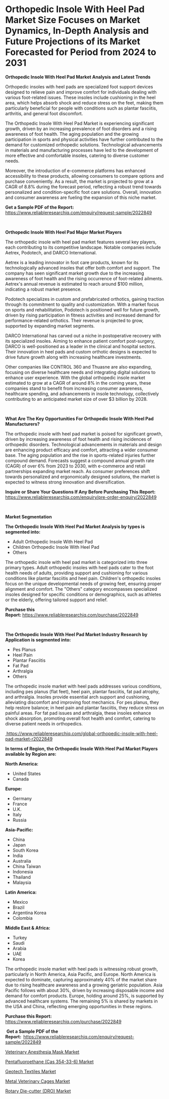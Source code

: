 <p><h1>Orthopedic Insole With Heel Pad Market Size Focuses on Market Dynamics, In-Depth Analysis and Future Projections of its Market Forecasted for Period from 2024 to 2031</h1></p><p><strong>Orthopedic Insole With Heel Pad Market Analysis and Latest Trends</strong></p>
<p><p>Orthopedic insoles with heel pads are specialized foot support devices designed to relieve pain and improve comfort for individuals dealing with various foot-related issues. These insoles include cushioning in the heel area, which helps absorb shock and reduce stress on the feet, making them particularly beneficial for people with conditions such as plantar fasciitis, arthritis, and general foot discomfort.</p><p>The Orthopedic Insole With Heel Pad Market is experiencing significant growth, driven by an increasing prevalence of foot disorders and a rising awareness of foot health. The aging population and the growing participation in sports and physical activities have further contributed to the demand for customized orthopedic solutions. Technological advancements in materials and manufacturing processes have led to the development of more effective and comfortable insoles, catering to diverse customer needs.</p><p>Moreover, the introduction of e-commerce platforms has enhanced accessibility to these products, allowing consumers to compare options and purchase conveniently. As a result, the market is projected to grow at a CAGR of 8.8% during the forecast period, reflecting a robust trend towards personalized and condition-specific foot care solutions. Overall, innovation and consumer awareness are fueling the expansion of this niche market.</p></p>
<p><strong>Get a Sample PDF of the Report:&nbsp;</strong> <a href="https://www.reliableresearchiq.com/enquiry/request-sample/2022849?utm_campaign=103&utm_medium=2&utm_source=Github&utm_content=ia&utm_term=28102024&utm_id=orthopedic-insole-with-heel-pad">https://www.reliableresearchiq.com/enquiry/request-sample/2022849</a></p>
<p>&nbsp;</p>
<p><strong>Orthopedic Insole With Heel Pad Major Market Players</strong></p>
<p><p>The orthopedic insole with heel pad market features several key players, each contributing to its competitive landscape. Notable companies include Aetrex, Podotech, and DARCO International. </p><p>Aetrex is a leading innovator in foot care products, known for its technologically advanced insoles that offer both comfort and support. The company has seen significant market growth due to the increasing awareness of foot health and the rising occurrence of foot-related ailments. Aetrex's annual revenue is estimated to reach around $100 million, indicating a robust market presence.</p><p>Podotech specializes in custom and prefabricated orthotics, gaining traction through its commitment to quality and customization. With a market focus on sports and rehabilitation, Podotech is positioned well for future growth, driven by rising participation in fitness activities and increased demand for performance-related orthotics. Their revenue is projected to grow, supported by expanding market segments.</p><p>DARCO International has carved out a niche in postoperative recovery with its specialized insoles. Aiming to enhance patient comfort post-surgery, DARCO is well-positioned as a leader in the clinical and hospital sectors. Their innovation in heel pads and custom orthotic designs is expected to drive future growth along with increasing healthcare investments. </p><p>Other companies like CONTROL 360 and Thuasne are also expanding, focusing on diverse healthcare needs and integrating digital solutions to enhance user experience. With the global orthopedic insole market estimated to grow at a CAGR of around 8% in the coming years, these companies stand to benefit from increasing consumer awareness, healthcare spending, and advancements in insole technology, collectively contributing to an anticipated market size of over $3 billion by 2028.</p></p>
<p>&nbsp;</p>
<p><strong>What Are The Key Opportunities For Orthopedic Insole With Heel Pad Manufacturers?</strong></p>
<p><p>The orthopedic insole with heel pad market is poised for significant growth, driven by increasing awareness of foot health and rising incidences of orthopedic disorders. Technological advancements in materials and design are enhancing product efficacy and comfort, attracting a wider consumer base. The aging population and the rise in sports-related injuries further compound demand. Forecasts suggest a compound annual growth rate (CAGR) of over 6% from 2023 to 2030, with e-commerce and retail partnerships expanding market reach. As consumer preferences shift towards personalized and ergonomically designed solutions, the market is expected to witness strong innovation and diversification.</p></p>
<p><strong>Inquire or Share Your Questions If Any Before Purchasing This Report:</strong> <a href="https://www.reliableresearchiq.com/enquiry/pre-order-enquiry/2022849?utm_campaign=103&utm_medium=2&utm_source=Github&utm_content=ia&utm_term=28102024&utm_id=orthopedic-insole-with-heel-pad">https://www.reliableresearchiq.com/enquiry/pre-order-enquiry/2022849</a></p>
<p>&nbsp;</p>
<p><strong>Market Segmentation</strong></p>
<p><strong>The Orthopedic Insole With Heel Pad Market Analysis by types is segmented into:</strong></p>
<p><ul><li>Adult Orthopedic Insole With Heel Pad</li><li>Children Orthopedic Insole With Heel Pad</li><li>Others</li></ul></p>
<p><p>The orthopedic insole with heel pad market is categorized into three primary types. Adult orthopedic insoles with heel pads cater to the foot health needs of adults, providing support and cushioning for various conditions like plantar fasciitis and heel pain. Children's orthopedic insoles focus on the unique developmental needs of growing feet, ensuring proper alignment and comfort. The "Others" category encompasses specialized insoles designed for specific conditions or demographics, such as athletes or the elderly, offering tailored support and relief.</p></p>
<p><strong>Purchase this Report:&nbsp;</strong><a href="https://www.reliableresearchiq.com/purchase/2022849?utm_campaign=103&utm_medium=2&utm_source=Github&utm_content=ia&utm_term=28102024&utm_id=orthopedic-insole-with-heel-pad">https://www.reliableresearchiq.com/purchase/2022849</a></p>
<p>&nbsp;</p>
<p><strong>The Orthopedic Insole With Heel Pad Market Industry Research by Application is segmented into:</strong></p>
<p><ul><li>Pes Planus</li><li>Heel Pain</li><li>Plantar Fasciitis</li><li>Fat Pad</li><li>Arthralgia</li><li>Others</li></ul></p>
<p><p>The orthopedic insole market with heel pads addresses various conditions, including pes planus (flat feet), heel pain, plantar fasciitis, fat pad atrophy, and arthralgia. Insoles provide essential arch support and cushioning, alleviating discomfort and improving foot mechanics. For pes planus, they help restore balance; in heel pain and plantar fasciitis, they reduce stress on painful areas. For fat pad issues and arthralgia, these insoles enhance shock absorption, promoting overall foot health and comfort, catering to diverse patient needs in orthopedics.</p></p>
<p><a href="https://www.reliableresearchiq.com/global-orthopedic-insole-with-heel-pad-market-r2022849?utm_campaign=103&utm_medium=2&utm_source=Github&utm_content=ia&utm_term=28102024&utm_id=orthopedic-insole-with-heel-pad">&nbsp;https://www.reliableresearchiq.com/global-orthopedic-insole-with-heel-pad-market-r2022849</a></p>
<p><strong>In terms of Region, the Orthopedic Insole With Heel Pad Market Players available by Region are:</strong></p>
<p>
    <p> <strong> North America: </strong>
        <ul>
            <li>United States</li>
            <li>Canada</li>
        </ul>
        </p> 
    <p> <strong> Europe: </strong>
        <ul>
            <li>Germany</li>
            <li>France</li>
            <li>U.K.</li>
            <li>Italy</li>
            <li>Russia</li>
        </ul>
        </p> 
    <p> <strong> Asia-Pacific: </strong>
        <ul>
            <li>China</li>
            <li>Japan</li>
            <li>South Korea</li>
            <li>India</li>
            <li>Australia</li>
            <li>China Taiwan</li>
            <li>Indonesia</li>
            <li>Thailand</li>
            <li>Malaysia</li>
        </ul>
        </p> 
    <p> <strong> Latin America: </strong>
        <ul>
            <li>Mexico</li>
            <li>Brazil</li>
            <li>Argentina Korea</li>
            <li>Colombia</li>
        </ul>
        </p> 
    <p> <strong> Middle East & Africa: </strong>
        <ul>
            <li>Turkey</li>
            <li>Saudi</li>
            <li>Arabia</li>
            <li>UAE</li>
            <li>Korea</li>
        </ul>
    </p>
    </p>
<p><p>The orthopedic insole market with heel pads is witnessing robust growth, particularly in North America, Asia Pacific, and Europe. North America is expected to dominate, capturing approximately 40% of the market share due to rising healthcare awareness and a growing geriatric population. Asia Pacific follows with about 30%, driven by increasing disposable income and demand for comfort products. Europe, holding around 25%, is supported by advanced healthcare systems. The remaining 5% is shared by markets in the USA and China, reflecting emerging opportunities in these regions.</p></p>
<p><strong>Purchase this Report: </strong><a href="https://www.reliableresearchiq.com/purchase/2022849?utm_campaign=103&utm_medium=2&utm_source=Github&utm_content=ia&utm_term=28102024&utm_id=orthopedic-insole-with-heel-pad">https://www.reliableresearchiq.com/purchase/2022849</a></p>
<p>&nbsp;<strong>Get a Sample PDF of the Report:&nbsp;&nbsp;</strong><a href="https://www.reliableresearchiq.com/enquiry/request-sample/2022849?utm_campaign=103&utm_medium=2&utm_source=Github&utm_content=ia&utm_term=28102024&utm_id=orthopedic-insole-with-heel-pad">https://www.reliableresearchiq.com/enquiry/request-sample/2022849</a></p>
<p><strong></strong></p>
<p><p><a href="https://github.com/radmanjxendrisczn/Market-Research-Report-List-1/blob/main/veterinary-anesthesia-mask-market.md?utm_campaign=103&utm_medium=2&utm_source=Github&utm_content=ia&utm_term=28102024&utm_id=orthopedic-insole-with-heel-pad">Veterinary Anesthesia Mask Market</a></p><p><a href="https://www.linkedin.com/pulse/regional-adaptations-global-pentafluoroethane-cas-354-33-6-market-juyye?utm_campaign=103&utm_medium=2&utm_source=Github&utm_content=ia&utm_term=28102024&utm_id=orthopedic-insole-with-heel-pad">Pentafluoroethane (Cas 354-33-6) Market</a></p><p><a href="https://www.linkedin.com/pulse/geotech-textiles-market-transformation-comparative-analysis-2024-2031-8iuhe?utm_campaign=103&utm_medium=2&utm_source=Github&utm_content=ia&utm_term=28102024&utm_id=orthopedic-insole-with-heel-pad">Geotech Textiles Market</a></p><p><a href="https://github.com/brookiqhurne/Market-Research-Report-List-1/blob/main/metal-veterinary-cages-market.md?utm_campaign=103&utm_medium=2&utm_source=Github&utm_content=ia&utm_term=28102024&utm_id=orthopedic-insole-with-heel-pad">Metal Veterinary Cages Market</a></p><p><a href="https://issuu.com/reportprime-2/docs/rotary-die-cutter-dro-market-size-2_ba60633ccb05ba?utm_campaign=103&utm_medium=2&utm_source=Github&utm_content=ia&utm_term=28102024&utm_id=orthopedic-insole-with-heel-pad">Rotary Die-cutter (DRO) Market</a></p></p>